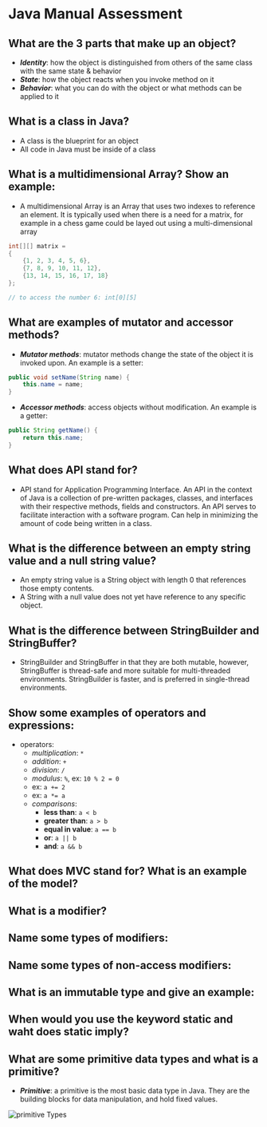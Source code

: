 # Java Manual Assessment

## What are the 3 parts that make up an object?
* _**Identity**_: how the object is distinguished from others of the same class with the same state & behavior
* **_State_**: how the object reacts when you invoke method on it
* **_Behavior_**: what you can do with the object or what methods can be applied to it

## What is a class in Java?
* A class is the blueprint for an object
* All code in Java must be inside of a class

## What is a multidimensional Array? Show an example:
* A multidimensional Array is an Array that uses two indexes to reference an element. It is typically used when there is a need for a matrix, for example in a chess game could be layed out using a multi-dimensional array

```java
int[][] matrix = 
{
	{1, 2, 3, 4, 5, 6},
	{7, 8, 9, 10, 11, 12},
	{13, 14, 15, 16, 17, 18}
};

// to access the number 6: int[0][5]
```

## What are examples of mutator and accessor methods?
* **_Mutator methods_**: mutator methods change the state of the object it is invoked upon. An example is a setter:

```java
public void setName(String name) {
	this.name = name;
}
```

* **_Accessor methods_**: access objects without modification. An example is a getter:

```java
public String getName() {
	return this.name;
} 
```

## What does API stand for?
* API stand for Application Programming Interface. An API in the context of Java is a collection of pre-written packages, classes, and interfaces with their respective methods, fields and constructors. An API serves to facilitate interaction with a software program. Can help in minimizing the amount of code being written in a class.


## What is the difference between an empty string value and a null string value?
* An empty string value is a String object with length 0 that references those empty contents. 
* A String with a null value does not yet have reference to any specific object.


## What is the difference between StringBuilder and StringBuffer?
* StringBuilder and StringBuffer in that they are both mutable, however, StringBuffer is thread-safe and more suitable for multi-threaded environments. StringBuilder is faster, and is preferred in single-thread environments.


## Show some examples of operators and expressions:
* operators: 
	* _multiplication_: `*`
	* _addition_: `+`
	* _division_: `/`
	* _modulus_: `%`, ex: `10 % 2 = 0`
	* ex: `a += 2`
	* ex: `a *= a`
	* _comparisons_: 
		* **less than**: `a < b`
		* **greater than**: `a > b`
		* **equal in value**: `a == b`
		* **or**: `a || b`
		* **and**:  `a && b`
	

## What does MVC stand for? What is an example of the model?

## What is a modifier?

## Name some types of modifiers:

## Name some types of non-access modifiers:

## What is an immutable type and give an example:

## When would you use the keyword static and waht does static imply?

## What are some primitive data types and what is a primitive?
* **_Primitive_**: a primitive is the most basic data type in Java. They are the building blocks for data manipulation, and hold fixed values.

![primitive Types](/Users/madelinebowe/Documents/notes/primitiveTypes.png)


















